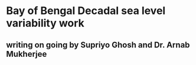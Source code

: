 # Bay of Bengal Decadal sea level variability work
## writing on going by Supriyo Ghosh and Dr. Arnab Mukherjee
